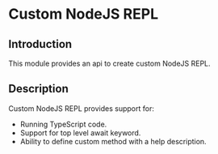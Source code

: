 # Custom NodeJS REPL

## Introduction

This module provides an api to create custom NodeJS REPL.

## Description

Custom NodeJS REPL provides support for:

- Running TypeScript code.
- Support for top level await keyword.
- Ability to define custom method with a help description.



